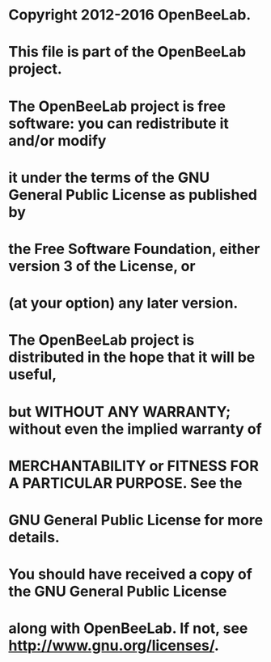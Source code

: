 # Copyright 2012-2016 OpenBeeLab.
# This file is part of the OpenBeeLab project.

# The OpenBeeLab project is free software: you can redistribute it and/or modify
# it under the terms of the GNU General Public License as published by
# the Free Software Foundation, either version 3 of the License, or
# (at your option) any later version.

# The OpenBeeLab project is distributed in the hope that it will be useful,
# but WITHOUT ANY WARRANTY; without even the implied warranty of
# MERCHANTABILITY or FITNESS FOR A PARTICULAR PURPOSE.  See the
# GNU General Public License for more details.

# You should have received a copy of the GNU General Public License
# along with OpenBeeLab.  If not, see <http://www.gnu.org/licenses/>.